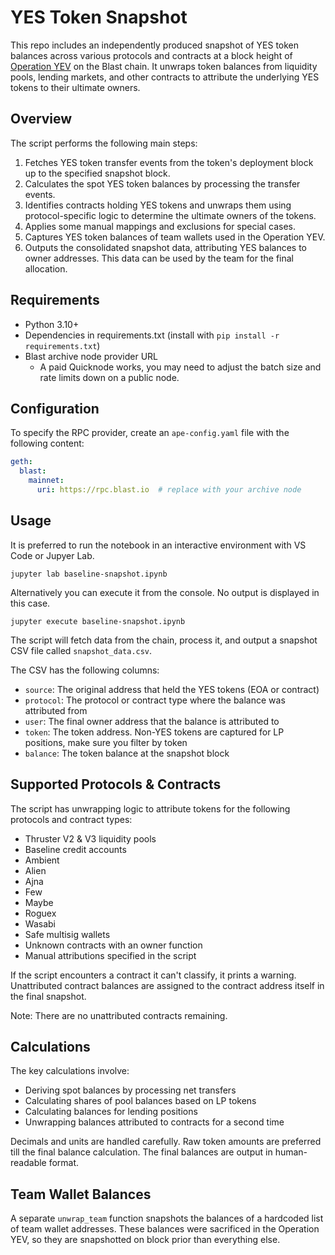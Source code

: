 # YES Token Snapshot

This repo includes an independently produced snapshot of YES token balances across various protocols and contracts at a block height of [Operation YEV](https://mirror.xyz/0xe7AD459A24A10C5E94B76CcD24da62A8394eBf5f/egAUJ7mxagSBF_s9tsFqV4R_ATLMh_GfjasRe4YITKM) on the Blast chain. It unwraps token balances from liquidity pools, lending markets, and other contracts to attribute the underlying YES tokens to their ultimate owners.

## Overview

The script performs the following main steps:

1. Fetches YES token transfer events from the token's deployment block up to the specified snapshot block.
2. Calculates the spot YES token balances by processing the transfer events. 
3. Identifies contracts holding YES tokens and unwraps them using protocol-specific logic to determine the ultimate owners of the tokens.
4. Applies some manual mappings and exclusions for special cases.
5. Captures YES token balances of team wallets used in the Operation YEV.
6. Outputs the consolidated snapshot data, attributing YES balances to owner addresses. This data can be used by the team for the final allocation.

## Requirements

- Python 3.10+ 
- Dependencies in requirements.txt (install with `pip install -r requirements.txt`)
- Blast archive node provider URL
    - A paid Quicknode works, you may need to adjust the batch size and rate limits down on a public node.

## Configuration

To specify the RPC provider, create an `ape-config.yaml` file with the following content:

```yaml
geth:
  blast:
    mainnet:
      uri: https://rpc.blast.io  # replace with your archive node
```

## Usage

It is preferred to run the notebook in an interactive environment with VS Code or Jupyer Lab.

```
jupyter lab baseline-snapshot.ipynb
```

Alternatively you can execute it from the console. No output is displayed in this case.

```
jupyter execute baseline-snapshot.ipynb
```

The script will fetch data from the chain, process it, and output a snapshot CSV file called `snapshot_data.csv`.

The CSV has the following columns:
- `source`: The original address that held the YES tokens (EOA or contract)
- `protocol`: The protocol or contract type where the balance was attributed from
- `user`: The final owner address that the balance is attributed to
- `token`: The token address. Non-YES tokens are captured for LP positions, make sure you filter by token
- `balance`: The token balance at the snapshot block

## Supported Protocols & Contracts

The script has unwrapping logic to attribute tokens for the following protocols and contract types:

- Thruster V2 & V3 liquidity pools
- Baseline credit accounts
- Ambient
- Alien
- Ajna 
- Few
- Maybe
- Roguex 
- Wasabi
- Safe multisig wallets
- Unknown contracts with an owner function
- Manual attributions specified in the script

If the script encounters a contract it can't classify, it prints a warning. Unattributed contract balances are assigned to the contract address itself in the final snapshot.

Note: There are no unattributed contracts remaining.

## Calculations

The key calculations involve:

- Deriving spot balances by processing net transfers
- Calculating shares of pool balances based on LP tokens
- Calculating balances for lending positions
- Unwrapping balances attributed to contracts for a second time

Decimals and units are handled carefully. Raw token amounts are preferred till the final balance calculation. The final balances are output in human-readable format.

## Team Wallet Balances

A separate `unwrap_team` function snapshots the balances of a hardcoded list of team wallet addresses. These balances were sacrificed in the Operation YEV, so they are snapshotted on block prior than everything else.
